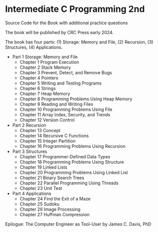 # Intermediate C Programming 2nd
Source Code for the Book
with additional practice questions

The book will be published by CRC Press early 2024.

The book has four parts: (1) Storage: Memory and File, (2) Recursion, (3) Structures, (4) Applications.

* Part 1 Storage: Memory and File
  - Chapter 1 Program Execution
  - Chapter 2 Stack Memory
  - Chapter 3 Prevent, Detect, and Remove Bugs
  - Chapter 4 Pointers
  - Chapter 5 Writing and Testing Programs
  - Chapter 6 Strings
  - Chapter 7 Heap Memory
  - Chapter 8 Programming Problems Using Heap Memory
  - Chapter 9 Reading and Writing Files
  - Chapter 10 Programming Problems Using File
  - Chapter 11 Array Index, Security, and Trends
  - Chapter 12 Version Control
* Part 2 Recursion
  - Chapter 13 Concept
  - Chapter 14 Recursive C Functions
  - Chapter 15 Integer Partition
  - Chapter 16 Programming Problems Using Recursion
* Part 3 Structures 
  - Chapter 17 Programmer-Defined Data Types
  - Chapter 18 Programming Problems Using Structure
  - Chapter 19 Linked Lists
  - Chapter 20 Programming Problems Using Linked List
  - Chapter 21 Binary Search Trees
  - Chapter 22 Parallel Programming Using Threads
  - Chapter 23 Unit Test
* Part 4 Applications
  - Chapter 24 Find the Exit of a Maze
  - Chapter 25 Sudoku
  - Chapter 26 Image Processing
  - Chapter 27 Huffman Compression
  
Epilogue: The Computer Engineer as Tool-User by James C. Davis, PhD
